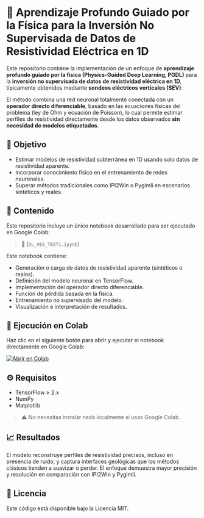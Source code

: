 # 📂 Aprendizaje Profundo Guiado por la Física para la Inversión No Supervisada de Datos de Resistividad Eléctrica en 1D

Este repositorio contiene la implementación de un enfoque de **aprendizaje profundo guiado por la física (Physics-Guided Deep Learning, PGDL)** para la **inversión no supervisada de datos de resistividad eléctrica en 1D**, típicamente obtenidos mediante **sondeos eléctricos verticales (SEV)**.

El método combina una red neuronal totalmente conectada con un **operador directo diferenciable**, basado en las ecuaciones físicas del problema (ley de Ohm y ecuación de Poisson), lo cual permite estimar perfiles de resistividad directamente desde los datos observados **sin necesidad de modelos etiquetados**.

## 🎯 Objetivo

- Estimar modelos de resistividad subterránea en 1D usando solo datos de resistividad aparente.
- Incorporar conocimiento físico en el entrenamiento de redes neuronales.
- Superar métodos tradicionales como IPI2Win o Pygimli en escenarios sintéticos y reales.

## 📒 Contenido

Este repositorio incluye un único notebook desarrollado para ser ejecutado en Google Colab:

> 📘 [`DL_VES_TEST1.ipynb`]

Este notebook contiene:

- Generación o carga de datos de resistividad aparente (sintéticos o reales).
- Definición del modelo neuronal en TensorFlow.
- Implementación del operador directo diferenciable.
- Función de pérdida basada en la física.
- Entrenamiento no supervisado del modelo.
- Visualización e interpretación de resultados.

## 🚀 Ejecución en Colab

Haz clic en el siguiente botón para abrir y ejecutar el notebook directamente en Google Colab:

[![Abrir en Colab](https://colab.research.google.com/assets/colab-badge.svg)](https://colab.research.google.com/github/tu_usuario/tu_repositorio/blob/main/notebooks/PGDL_inversion_SEV_1D.ipynb)

## ⚙️ Requisitos

- TensorFlow ≥ 2.x  
- NumPy  
- Matplotlib  

> ⚠️ No necesitas instalar nada localmente si usas Google Colab.

## 📈 Resultados

El modelo reconstruye perfiles de resistividad precisos, incluso en presencia de ruido, y captura interfaces geológicas que los métodos clásicos tienden a suavizar o perder. El enfoque demuestra mayor precisión y resolución en comparación con IPI2Win y Pygimli.

## 📄 Licencia

Este código está disponible bajo la Licencia MIT.
